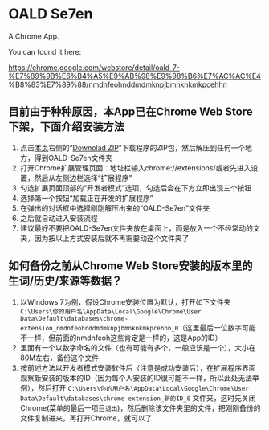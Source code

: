 # OALD Se7en

A Chrome App.

You can found it here:

https://chrome.google.com/webstore/detail/oald-7-%E7%89%9B%E6%B4%A5%E9%AB%98%E9%98%B6%E7%AC%AC%E4%B8%83%E7%89%88/nmdnfeohnddmdmknpjbmnknkmkpcehhn

## 目前由于种种原因，本App已在Chrome Web Store下架，下面介绍安装方法

1. 点击[本页](https://github.com/xieranmaya/OALD-Se7en)右侧的“[Downolad ZIP](https://github.com/xieranmaya/OALD-Se7en/archive/master.zip)”下载程序的ZIP包，然后解压到任何一个地方，得到OALD-Se7en文件夹
2. 打开Chrome扩展管理页面：地址栏输入chrome://extensions/或者先进入设置，然后从左侧边栏选择“扩展程序”
3. 勾选扩展页面顶部的“开发者模式”选项，勾选后会在下方立即出现三个按钮
4. 选择第一个按钮“加载正在开发的扩展程序”
5. 在弹出的对话框中选择刚刚解压出来的“OALD-Se7en”文件夹
6. 之后就自动进入安装流程
7. 建议最好不要把OALD-Se7en文件夹放在桌面上，而是放入一个不经常动的文夹，因为按以上方式安装后就不再需要动这个文件夹了



## 如何备份之前从Chrome Web Store安装的版本里的生词/历史/来源等数据？

1. 以Windows 7为例，假设Chrome安装位置为默认，打开如下文件夹
`C:\Users\你的用户名\AppData\Local\Google\Chrome\User Data\Default\databases\chrome-extension_nmdnfeohnddmdmknpjbmnknkmkpcehhn_0`（这里最后一位数字可能不一样，但前面的nmdnfeoh这些肯定是一样的，这是App的ID）
2. 里面有一个以数字命名的文件（也有可能有多个，一般应该是一个），大小在80M左右，备份这个文件
3. 按前述方法以开发者模式安装软件后（注意是成功安装后），在扩展程序界面观察新安装的版本的ID（因为每个人安装的ID很可能不一样，所以此处无法举例），然后打开 `C:\Users\你的用户名\AppData\Local\Google\Chrome\User Data\Default\databases\chrome-extension_新的ID_0` 文件夹，这时先关闭Chrome(菜单的最后一项目`退出`)，然后删除该文件夹里的文件，把刚刚备份的文件复制进来，再打开Chrome，就可以了

